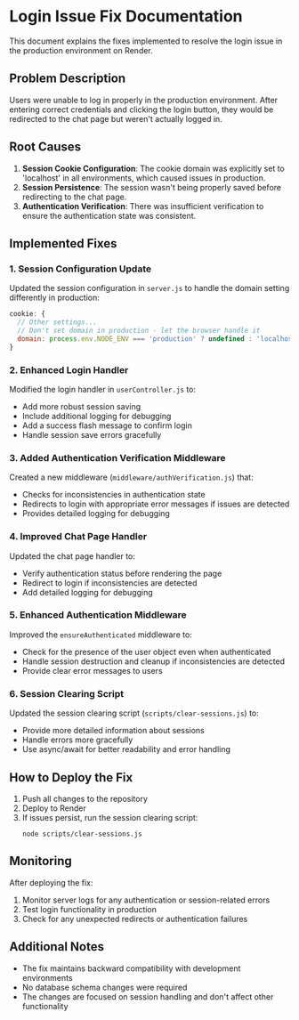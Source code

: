 # Login Issue Fix Documentation

This document explains the fixes implemented to resolve the login issue in the production environment on Render.

## Problem Description

Users were unable to log in properly in the production environment. After entering correct credentials and clicking the login button, they would be redirected to the chat page but weren't actually logged in.

## Root Causes

1. **Session Cookie Configuration**: The cookie domain was explicitly set to 'localhost' in all environments, which caused issues in production.
2. **Session Persistence**: The session wasn't being properly saved before redirecting to the chat page.
3. **Authentication Verification**: There was insufficient verification to ensure the authentication state was consistent.

## Implemented Fixes

### 1. Session Configuration Update

Updated the session configuration in `server.js` to handle the domain setting differently in production:

```javascript
cookie: {
  // Other settings...
  // Don't set domain in production - let the browser handle it
  domain: process.env.NODE_ENV === 'production' ? undefined : 'localhost'
}
```

### 2. Enhanced Login Handler

Modified the login handler in `userController.js` to:
- Add more robust session saving
- Include additional logging for debugging
- Add a success flash message to confirm login
- Handle session save errors gracefully

### 3. Added Authentication Verification Middleware

Created a new middleware (`middleware/authVerification.js`) that:
- Checks for inconsistencies in authentication state
- Redirects to login with appropriate error messages if issues are detected
- Provides detailed logging for debugging

### 4. Improved Chat Page Handler

Updated the chat page handler to:
- Verify authentication status before rendering the page
- Redirect to login if inconsistencies are detected
- Add detailed logging for debugging

### 5. Enhanced Authentication Middleware

Improved the `ensureAuthenticated` middleware to:
- Check for the presence of the user object even when authenticated
- Handle session destruction and cleanup if inconsistencies are detected
- Provide clear error messages to users

### 6. Session Clearing Script

Updated the session clearing script (`scripts/clear-sessions.js`) to:
- Provide more detailed information about sessions
- Handle errors more gracefully
- Use async/await for better readability and error handling

## How to Deploy the Fix

1. Push all changes to the repository
2. Deploy to Render
3. If issues persist, run the session clearing script:
   ```
   node scripts/clear-sessions.js
   ```

## Monitoring

After deploying the fix:
1. Monitor server logs for any authentication or session-related errors
2. Test login functionality in production
3. Check for any unexpected redirects or authentication failures

## Additional Notes

- The fix maintains backward compatibility with development environments
- No database schema changes were required
- The changes are focused on session handling and don't affect other functionality
